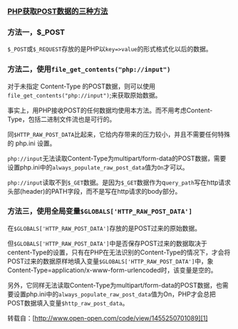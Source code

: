 ### [PHP获取POST数据的三种方法][0]

### 方法一，$_POST  

`$_POST`或`$_REQUEST`存放的是PHP以`key=>value`的形式格式化以后的数据。

### 方法二，使用`file_get_contents("php://input")`  

对于未指定 Content-Type 的POST数据，则可以使用`file_get_contents("php://input")`;来获取原始数据。   

事实上，用PHP接收POST的任何数据均使用本方法。而不用考虑Content-Type，包括二进制文件流也是可行的。   

同`$HTTP_RAW_POST_DATA`比起来，它给内存带来的压力较小，并且不需要任何特殊的 php.ini 设置。   

`php://input`无法读取Content-Type为multipart/form-data的POST数据，需要设置php.ini中的`always_populate_raw_post_data`值为`On`才可以。   

`php://input`读取不到`$_GET`数据。是因为`$_GET`数据作为q`uery_path`写在http请求头部(header)的PATH字段，而不是写在http请求的body部分。

### 方法三，使用全局变量`$GLOBALS['HTTP_RAW_POST_DATA']`  

在`$GLOBALS['HTTP_RAW_POST_DATA']`存放的是POST过来的原始数据。   

但`$GLOBALS['HTTP_RAW_POST_DATA']`中是否保存POST过来的数据取决于centent-Type的设置，只有在PHP在无法识别的Content-Type的情况下，才会将POST过来的数据原样地填入变量`$GLOBALS['HTTP_RAW_POST_DATA']`中，象Content-Type=application/x-www-form-urlencoded时，该变量是空的。   

另外，它同样无法读取Content-Type为multipart/form-data的POST数据，也需要设置php.ini中的`always_populate_raw_post_data`值为On，PHP才会总把POST数据填入变量`$http_raw_post_data`。

转载自：[http://www.open-open.com/code/view/1455250701089][1]

[0]: /leedaning/article/details/50769841
[1]: http://www.open-open.com/code/view/1455250701089